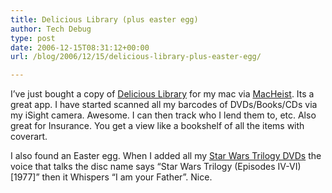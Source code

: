 ```yaml
---
title: Delicious Library (plus easter egg)
author: Tech Debug
type: post
date: 2006-12-15T08:31:12+00:00
url: /blog/2006/12/15/delicious-library-plus-easter-egg/

---
```

I&#8217;ve just bought a copy of [Delicious Library][1] for my mac via [MacHeist][2]. Its a great app. I have started scanned all my barcodes of DVDs/Books/CDs via my iSight camera. Awesome. I can then track who I lend them to, etc. Also great for Insurance. You get a view like a bookshelf of all the items with coverart.

I also found an Easter egg. When I added all my [Star Wars Trilogy DVDs][3] the voice that talks the disc name says &#8220;Star Wars Trilogy (Episodes IV-VI) [1977]&#8221; then it Whispers &#8220;I am your Father&#8221;. Nice.

 [1]: http://www.delicious-monster.com
 [2]: http://macheist.com
 [3]: http://www.amazon.co.uk/Star-Wars-Trilogy-Episodes-IV-VI/dp/B0001ZE1OU